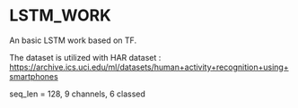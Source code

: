 # LSTM_WORK
An basic LSTM work based on TF.

The dataset is utilized with HAR dataset : https://archive.ics.uci.edu/ml/datasets/human+activity+recognition+using+smartphones

seq_len = 128, 9 channels, 6 classed
